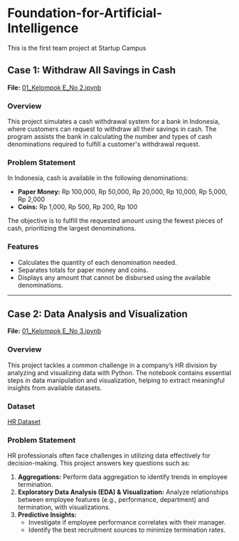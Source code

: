 # Foundation-for-Artificial-Intelligence
This is the first team project at Startup Campus

## Case 1: Withdraw All Savings in Cash
**File:** [01_Kelompok E_No 2.ipynb](https://github.com/Elvhan/Foundation-for-Artificial-Intelligence/blob/main/01_Kelompok_E_No_2.ipynb)

### Overview
This project simulates a cash withdrawal system for a bank in Indonesia, where customers can request to withdraw all their savings in cash. The program assists the bank in calculating the number and types of cash denominations required to fulfill a customer's withdrawal request.

### Problem Statement
In Indonesia, cash is available in the following denominations:
- **Paper Money:** Rp 100,000, Rp 50,000, Rp 20,000, Rp 10,000, Rp 5,000, Rp 2,000
- **Coins:** Rp 1,000, Rp 500, Rp 200, Rp 100

The objective is to fulfill the requested amount using the fewest pieces of cash, prioritizing the largest denominations.

### Features
- Calculates the quantity of each denomination needed.
- Separates totals for paper money and coins.
- Displays any amount that cannot be disbursed using the available denominations.

---

## Case 2: Data Analysis and Visualization
**File:** [01_Kelompok E_No 3.ipynb](https://github.com/Elvhan/Foundation-for-Artificial-Intelligence/blob/main/01_Kelompok_E_No_3.ipynb)

### Overview
This project tackles a common challenge in a company’s HR division by analyzing and visualizing data with Python. The notebook contains essential steps in data manipulation and visualization, helping to extract meaningful insights from available datasets.

### Dataset
[HR Dataset](https://raw.githubusercontent.com/Rietaros/kampus_merdeka/main/HRDataset_v14.csv)

### Problem Statement
HR professionals often face challenges in utilizing data effectively for decision-making. This project answers key questions such as:
1. **Aggregations:** Perform data aggregation to identify trends in employee termination.
2. **Exploratory Data Analysis (EDA) & Visualization:** Analyze relationships between employee features (e.g., performance, department) and termination, with visualizations.
3. **Predictive Insights:**
   - Investigate if employee performance correlates with their manager.
   - Identify the best recruitment sources to minimize termination rates.
